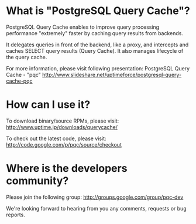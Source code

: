 # What is "PostgreSQL Query Cache"? #

PostgreSQL Query Cache enables to improve query processing performance "extremely" faster by caching query results from backends.

It delegates queries in front of the backend, like a proxy, and intercepts and caches SELECT query results (Query Cache). It also manages lifecycle of the query cache.

For more information, please visit following presentation:
PostgreSQL Query Cache - "pqc"
http://www.slideshare.net/uptimeforce/postgresql-query-cache-pqc

# How can I use it? #

To download binary/source RPMs, please visit:
http://www.uptime.jp/downloads/querycache/

To check out the latest code, please visit:
http://code.google.com/p/pqc/source/checkout

# Where is the developers community? #

Please join the following group:
http://groups.google.com/group/pqc-dev

We're looking forward to hearing from you any comments, requests or bug reports.